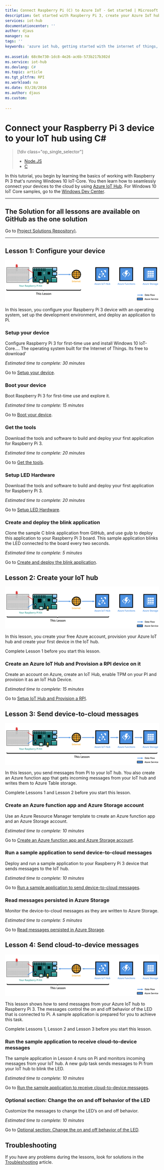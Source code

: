 ```yaml
---
title: Connect Raspberry Pi (C) to Azure IoT - Get started | Microsoft Docs
description: Get started with Raspberry Pi 3, create your Azure IoT hub, and connect Pi to the IoT hub.
services: iot-hub
documentationcenter: ''
author: djaus
manager: na
tags: ''
keywords: 'azure iot hub, getting started with the internet of things, iot toolkit'

ms.assetid: 68c0e730-1dc8-4e26-ac6b-573b217b302d
ms.service: iot-hub
ms.devlang: C#
ms.topic: article
ms.tgt_pltfrm: RPI
ms.workload: na
ms.date: 03/28/2016
ms.author: djaus
ms.custom: 

---
```

# Connect your Raspberry Pi 3 device to your IoT hub using C#
> [!div class="op_single_selector"]
> * [Node.JS](../iot-hub-raspberry-pi-kit-node-get-started.md)
> * [C](../iot-hub-raspberry-pi-kit-win-10-iot-core-cs-get-started.md)

In this tutorial, you begin by learning the basics of working with Raspberry Pi 3 that's running Windows 10 IoT-Core. You then learn how to seamlessly connect your devices to the cloud by using [Azure IoT Hub](iot-hub-what-is-iot-hub.md). For Windows 10 IoT Core samples, go to the [Windows Dev Center](http://www.windowsondevices.com/).

---
## The Solution for all lessons are available on GitHub as the one solution

Go to [Project Solutions Repository)](iot-hub-raspberry-pi-kit-win-10-iot-core-cs-Project-Solution-Repository.md).

---

## Lesson 1: Configure your device
![Lesson 1 end-to-end diagram](media/iot-hub-raspberry-pi-lessons/e2e-lesson1.png)

In this lesson, you configure your Raspberry Pi 3 device with an operating system, set up the development environment, and deploy an application to Pi.

### Setup your device
Configure Raspberry Pi 3 for first-time use and install Windows 10 IoT-Core.... The operating system built for the Internet of Things. Its free to download'

*Estimated time to complete: 30 minutes*

Go to [Setup your device](iot-hub-raspberry-pi-kit-win-10-iot-core-cs-lesson1-setup-your-device.md).

### Boot your device
Boot Raspberry Pi 3 for first-time use and explore it.

*Estimated time to complete: 15 minutes*

Go to [Boot your device](iot-hub-raspberry-pi-kit-win-10-iot-core-cs-lesson1-boot-your-device.md).

### Get the tools
Download the tools and software to build and deploy your first application for Raspberry Pi 3.

*Estimated time to complete: 20 minutes*

Go to [Get the tools](iot-hub-raspberry-pi-kit-win-10-iot-core-cs-lesson1-get-the-tools-win32.md).

### Setup LED Hardware
Download the tools and software to build and deploy your first application for Raspberry Pi 3.

*Estimated time to complete: 20 minutes*

Go to [Setup LED Hardware](iot-hub-raspberry-pi-kit-win-10-iot-core-cs-lesson1-setup-led-hw-on-your-device.md).

### Create and deploy the blink application
Clone the sample C blink application from GitHub, and use gulp to deploy this application to your Raspberry Pi 3 board. This sample application blinks the LED connected to the board every two seconds.

*Estimated time to complete: 5 minutes*

Go to [Create and deploy the blink application](iot-hub-raspberry-pi-kit-win-10-iot-core-cs-lesson1-deploy-blink-app.md).

## Lesson 2: Create your IoT hub
![Lesson 2 end-to-end diagram](media/iot-hub-raspberry-pi-lessons/e2e-lesson2.png)

In this lesson, you create your free Azure account, provision your Azure IoT hub and create your first device in the IoT hub.

Complete Lesson 1 before you start this lesson.

### Create an Azure IoT Hub and Provision a RPI device on it
Create an account on Azure, create an IoT Hub, enable TPM on your PI and provision it as an IoT Hub Device.

*Estimated time to complete: 15 minutes*

Go to [Setup IoT Hub and Provision a RPI](iot-hub-raspberry-pi-kit-win-10-iot-core-cs-lesson2-Provision-a-RPI-on-IoT-Hub-using-IoTDashboard.md).

## Lesson 3: Send device-to-cloud messages
![Lesson 3 end-to-end diagram](media/iot-hub-raspberry-pi-lessons/e2e-lesson3.png)

In this lesson, you send messages from Pi to your IoT hub. You also create an Azure function app that gets incoming messages from your IoT hub and writes them to Azure Table storage.

Complete Lessons 1 and Lesson 2 before you start this lesson.

### Create an Azure function app and Azure Storage account
Use an Azure Resource Manager template to create an Azure function app and an Azure Storage account.

*Estimated time to complete: 10 minutes*

Go to [Create an Azure function app and Azure Storage account](iot-hub-raspberry-pi-kit-win-10-iot-core-cs-lesson3-deploy-resource-manager-template.md).

### Run a sample application to send device-to-cloud messages
Deploy and run a sample application to your Raspberry Pi 3 device that sends messages to the IoT hub.

*Estimated time to complete: 10 minutes*

Go to [Run a sample application to send device-to-cloud messages](iot-hub-raspberry-pi-kit-win-10-iot-core-cs-lesson3-run-azure-blink.md).

### Read messages persisted in Azure Storage
Monitor the device-to-cloud messages as they are written to Azure Storage.

*Estimated time to complete: 5 minutes*

Go to [Read messages persisted in Azure Storage](iot-hub-raspberry-pi-kit-win-10-iot-core-cs-lesson3-read-table-storage.md).

## Lesson 4: Send cloud-to-device messages
![Lesson 4 end-to-end diagram](media/iot-hub-raspberry-pi-lessons/e2e-lesson4.png)

This lesson shows how to send messages from your Azure IoT hub to Raspberry Pi 3. The messages control the on and off behavior of the LED that is connected to Pi. A sample application is prepared for you to achieve this task.

Complete Lessons 1, Lesson 2 and Lesson 3 before you start this lesson.

### Run the sample application to receive cloud-to-device messages
The sample application in Lesson 4 runs on Pi and monitors incoming messages from your IoT hub. A new gulp task sends messages to Pi from your IoT hub to blink the LED.

*Estimated time to complete: 10 minutes*

Go to [Run the sample application to receive cloud-to-device messages](iot-hub-raspberry-pi-kit-win-10-iot-core-cs-lesson4-send-cloud-to-device-messages.md).

### Optional section: Change the on and off behavior of the LED
Customize the messages to change the LED’s on and off behavior.

*Estimated time to complete: 10 minutes*

Go to [Optional section: Change the on and off behavior of the LED](iot-hub-raspberry-pi-kit-win-10-iot-core-cs-lesson4-change-led-behavior.md).

## Troubleshooting
If you have any problems during the lessons, look for solutions in the [Troubleshooting](iot-hub-raspberry-pi-kit-win-10-iot-core-cs-troubleshooting.md) article.
